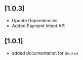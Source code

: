 ## [1.0.3]
- Update Dependencies
- Added Payment Intent API


## [1.0.1]
- added documentation for `Source`
